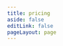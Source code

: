 ```yaml
---
title: pricing
aside: false
editLink: false
pageLayout: page
---
```


<Pricing />

<style>
.pricing-container {
  padding: 3rem 24em 6em !important;
}
</style>
